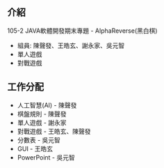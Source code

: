 ## 介紹
105-2 JAVA軟體開發期末專題 - AlphaReverse(黑白棋)
- 組員: 陳聲發、王皓玄、謝永家、吳元智
- 單人遊戲
- 對戰遊戲

## 工作分配
- 人工智慧(AI) - 陳聲發
- 棋盤規則 - 陳聲發
- 單人遊戲 - 謝永家
- 對戰遊戲 - 王皓玄、陳聲發
- 分數表 - 吳元智
- GUI - 王皓玄
- PowerPoint - 吳元智
